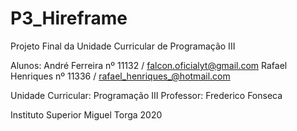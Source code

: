 # P3_Hireframe
Projeto Final da Unidade Curricular de Programação III

Alunos:
André Ferreira nº 11132 / falcon.oficialyt@gmail.com
Rafael Henriques nº 11336 / rafael_henriques_@hotmail.com

Unidade Curricular: Programação III
Professor: Frederico Fonseca

Instituto Superior Miguel Torga
2020
